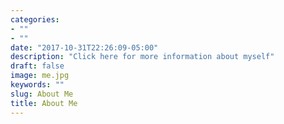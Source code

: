```yaml
---
categories:
- ""
- ""
date: "2017-10-31T22:26:09-05:00"
description: "Click here for more information about myself"
draft: false
image: me.jpg
keywords: ""
slug: About Me
title: About Me
---
```


